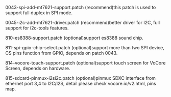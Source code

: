 0043-spi-add-mt7621-support.patch
(recommend)this patch is used to support full duplex in SPI mode.

0045-i2c-add-mt7621-driver.patch
(recommend)better driver for I2C, full support for i2c-tools features.

810-es8388-support.patch
(optional)support es8388 sound chip.

811-spi-gpio-chip-select.patch
(optional)support more than two SPI device, CS pins function from GPIO, depends on patch 0043.

814-vocore-touch-support.patch
(optional)support touch screen for VoCore Screen, depends on hardware.

815-sdcard-pinmux-i2si2c.patch
(optional)pinmux SDXC interface from ethernet port 3,4 to I2C/I2S, detail please check vocore.io/v2.html, pins map.
